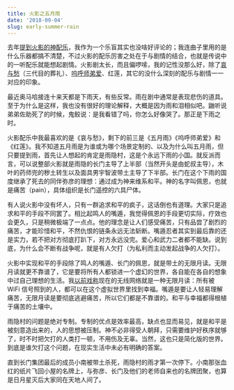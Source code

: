 ```yaml
---
title: 火影之五月雨
date: '2018-09-04'
slug: early-summer-rain
---
```


去年[提到火影的神配乐](/cn/2017/02/nakasendo/)，我作为一个乐盲其实也没啥好评论的；我连曲子里用的是什么乐器都搞不清楚，不过火影的配乐厉害之处在于与剧情的结合，也就是传说中的一听配乐就能想起剧情。火影剧太长，而且偏啰嗦，我的记性没那么好，除了[哀与愁](/cn/2017/01/blog/)（三代目的葬礼）、[呜呼师弟爱](/cn/2018/01/master-apprentice/)、红莲，其它的没什么深刻的配乐与剧情一一对应的印象。

最近奥马哈接连十来天都是下雨天，有些反常。雨在剧中通常是表现悲伤的道具。至于为什么是这样，我也没有很好的理论解释，大概是因为雨和泪相似吧。鼬听说弟弟佐助死了的时候，鬼鲛说：是我看错了吗，你怎么好像哭了。那正是下雨之时。

火影配乐中我最喜欢的是《哀与愁》，剩下的前三是《五月雨》《呜呼师弟爱》和《红莲》。我不知道五月雨是为谁或为哪个场景定制的、以及为什么叫五月雨，但只要提到雨，首先让人想起的肯定是雨隐村，这是个永远下雨的小国。就反派而言，可以说整部火影就是雨隐的长门主导了上半部（当然开头是由蛇叔主导），木叶的药师兜的秽土转生以及面具男宇智波带土主导了下半部。长门在这个下雨的国度继承了死去的同伴弥彦的理想：通过成为神来维系和平。神的名字叫佩恩，也就是痛苦（pain），具体组织是长门遥控的六具尸体。

有人说火影中没有坏人，只有一群追求和平的疯子，这话倒也有道理。大家只是追求和平的手段不同罢了。相比起鸣人的嘴遁，我觉得佩恩的手段更切实际，疗效也会更久，只是稍微极端了一点点。他的理念是让人们感受痛苦，只有品尝了剧烈的痛苦，才能珍惜和平，不然仇恨的链条永远无法斩断。嘴遁忍者其实到最后靠的还是实力，若不把对方彻底打趴下，对方永远没完。爱心和武力二者都不能缺。说到底，为什么会不断有战争呢，就是有人欠打（为私利而主动发起战争的人欠打）。

火影中实现和平的手段除了鸣人的嘴遁、长门的佩恩，就是带土的无限月读。无限月读就更不靠谱了，它是要将所有人都锁进一个虚幻的世界，各自能在各自的想象中过自己理想的生活。我[以前戏称](/cn/2017/08/igen/)现在的无线网络就是一种无限月读：所有被 WiFi 信号照到的人，都可以在这个虚拟世界里找到幸福。嘴遁是要让人轻易理解痛苦，无限月读是要彻底逃避痛苦，所以它们都是不靠谱的。和平与幸福都得根植于痛苦的土壤中。

雨隐村的问题是绝对专制。专制的优点是效率最高，缺点也显而易见，就是和平是被刻意造出来的，人的思想被压制。神不必非得受人朝拜，只需要维护好秩序就够了，时不时把欠打的人类打一顿，不用伤及无辜。当然，这也只是简化版的世界。到底是谁欠打这个问题，在现实生活中未必有明确的答案。

直到长门集团最后的成员小南被带土杀死，雨隐村的雨才第一次停下。小南那张血红的纸片飞回小屋的名牌上，与弥彦、长门及他们的老师自来也的名牌团聚，也算是日月星灭后大家同在天地人间了。
